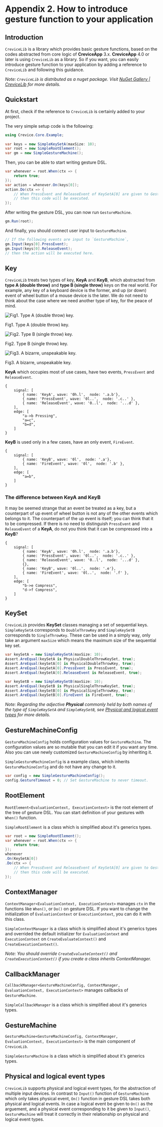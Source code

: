   
# Appendix 2. How to introduce gesture function to your application
  
  
## Introduction
  
  
`CreviceLib` is a library which provides basic gesture functions, based on the codes abstracted from core logic of **CreviceApp** 3.x. **CreviceApp** 4.0 or later is using `CreviceLib` as a library. So if you want, you can easily introduce gesture function to your application by adding a reference to `CreviceLib` and following this guidance.
  
_Note: `CreviceLib` is distributed as a nuget package. Visit [NuGet Gallery \| CreviceLib](https://www.nuget.org/packages/Crevice.Core/ ) for more details._
  
  
## Quickstart
  
  
At first, check if the reference to `CreviceLib` is certainly added to your project.
  
The very simple setup code is the following:
  
```cs
using Crevice.Core.Example;
  
var keys = new SimpleKeySetA(maxSize: 10);
var root = new SimpleRootElement();
var gm = new SimpleGestureMachine();
```
  
  
  
Then, you can be able to start writing gesture DSL.
  
```cs
var whenever = root.When(ctx => {
    return true;
});
var action = whenever.On(keys[0]);
action.Do(ctx => {
    // When PressEvent and ReleaseEvent of KeySetA[0] are given to GestureMachine,
    // then this code will be executed.
});
```
  
After writing the gesture DSL, you can now run `GestureMachine`.
  
```cs
gm.Run(root);
```
  
And finally, you should connect user input to `GestureMachine`.
  
```cs
// If the following events are input to `GestureMachine`,
gm.Input(keys[0].PressEvent);
gm.Input(keys[0].ReleaseEvent);
// then the action will be executed here.
```
  
  
## Key
  
  
`CreviceLib` treats two types of key, **KeyA** and **KeyB**, which abstracted from **type A (double throw)** and **type B (single throw)** keys on the real world. For example, any key of a keyboard device is the former, and up (or down) event of wheel button of a mouse device is the later. We do not need to think about the case where we need another type of key, for the peace of mind.
  
![Fig1. Type A (double throw) key.](./images/ap2.fig1.jpg )
<div class="img-caption">Fig1. Type A (double throw) key.</div>
  
![Fig2. Type B (single throw) key.](./images/ap2.fig2.jpg )
<div class="img-caption">Fig2. Type B (single throw) key.</div>
  
![Fig3. A bizarre, unspeakable key.](./images/ap2.fig3.jpg )
<div class="img-caption">Fig3. A bizarre, unspeakable key.</div>
  
**KeyA** which occupies most of use cases, have two events, `PressEvent` and `ReleaseEvent`. 
  
```wavedrom
{ 
    signal: [
        { name: 'KeyA', wave: '0h.l',  node: '.a.b'},
        { name: 'PressEvent', wave: '0l..',  node: '.c..' },
        { name: 'ReleaseEvent', wave: '0..l',  node: '...d' },
    ],
    edge: [
        "a->b Pressing",
        "a=c",
        "b=d",
    ]
}
```
  
**KeyB** is used only in a few cases, have an only event, `FireEvent`. 
  
```wavedrom
{ 
    signal: [
        { name: 'KeyB', wave: '0l',  node: '.a'},
        { name: 'FireEvent', wave: '0l',  node: '.b' },
    ],
    edge: [
        "a=b",
    ]
}
```
  
### The difference between KeyA and KeyB
  
  
It may be seemed strange that an event be treated as a key, but a counterpart of up event of wheel button is not any of the other events which belongs to it. The counterpart of the up event is itself; you can think that it to be compressed. If there is no need to distinguish `PressEvent` and `ReleaseEvent` of a **KeyA**, do not you think that it can be compressed into a **KeyB**?
  
```wavedrom
{ 
    signal: [
        { name: 'KeyA', wave: '0h.l',  node: '.a.b'},
        { name: 'PressEvent', wave: '0l..',  node: '.c..' },
        { name: 'ReleaseEvent', wave: '0..l',  node: '...d' },
        {},
        { name: 'KeyB', wave: '0l..',  node: '.e'},
        { name: 'FireEvent', wave: '0l..',  node: '.f' },
    ],
    edge: [
        "b->e Compress",
        "d->f Compress",
    ]
}
```
  
## KeySet
  
  
`CreviceLib` provides **KeySet** classes managing a set of sequential keys. `SimpleKeySetA` corresponds to `DoubleThrowKey` and `SimpleKeySetB` corresponds to `SingleThrowKey`. These can be used in a simply way, only take an argument `maxSize` which means the maximum size of the sequential key set.
  
```cs
var keySetA = new SimpleKeySetA(maxSize: 10);
Assert.AreEqual(keySetA is PhysicalDoubleThrowKeySet, true);
Assert.AreEqual(keySetA[0] is PhysicalDoubleThrowKey, true);
Assert.AreEqual(keySetA[0].PressEvent is PressEvent, true);
Assert.AreEqual(keySetA[0].ReleaseEvent is ReleaseEvent, true);
```
  
```cs
var keySetB = new SimpleKeySetB(maxSize: 10);
Assert.AreEqual(keySetB is PhysicalSingleThrowKeySet, true);
Assert.AreEqual(keySetB[0] is PhysicalSingleThrowKey, true);
Assert.AreEqual(keySetB[0].FireEvent is FireEvent, true);
```
  
_Note: Regarding the adjective **Physical** commonly held by both names of the type of `SimpleKeySetA` and `SimpleKeySetB`, see [Physical and logical event types](#physical_and_logical_event_types ) for more details._
  
## GestureMachineConfig
  
  
`GestureMachineConfig` holds configuration values for `GestureMachine`. The configuration values are so mutable that you can edit it if you want any time. Also you can use newly customized `GestureMachineConfig` by inheriting it.
  
`SimpleGestureMachineConfig` is a example class, which inherits `GestureMachineConfig` and do not have any change to it.
  
```cs
var config = new SimpleGestureMachineConfig();
config.GestureTimeout = 0; // Set GestureMachine to never timeout.
```
  
## RootElement
  
  
`RootElement<EvaluationContext, ExecutionContext>` is the root element of the tree of gesture DSL. You can start definition of your gestures with `When()` function.
  
`SimpleRootElement` is a class which is simplified about it's generics types.
  
```cs
var root = new SimpleRootElement();
var whenever = root.When(ctx => {
    return true;
});
whenever
.On(KeySetA[0]) 
.Do(ctx => {
    // When PressEvent and ReleaseEvent of KeySetA[0] are given to GestureMachine,
    // then this code will be executed.
});
```
  
## ContextManager
  
  
`ContextManager<EvaluationContext, ExecutionContext>` manages `ctx` in the functions like `When()`, or `Do()` on gesture DSL. If you want to change the initialization of `EvaluationContext` or `ExecutionContext`, you can do it with this class.
  
`SimpleContextManager` is a class which is simplified about it's generics types and overrided the default initializer for `EvaluationContext` and `ExecutionContext` on `CreateEvaluateContext()` and `CreateExecutionContext()`. 
  
_Note: You should override `CreateEvaluateContext()` and `CreateExecutionContext()` if you create a class inherits ContextManager._
  
## CallbackManager
  
  
`CallbackManager<GestureMachineConfig, ContextManager, EvaluationContext, ExecutionContext>` manages callbacks of `GestureMachine`. 
  
`SimpleCallbackManager` is a class which is simplified about it's generics types.
  
## GestureMachine
  
  
`GestureMachine<GestureMachineConfig, ContextManager, EvaluationContext, ExecutionContext>` is the main component of `CreviceLib`. 
  
`SimpleGestureMachine` is a class which is simplified about it's generics types.
  
## Physical and logical event types
  
  
`CreviceLib` supports physical and logical event types, for the abstraction of multiple input devices. In contrast to `Input()` function of `GestureMachine` which only takes physical event, `On()` function in gesture DSL takes both physical and logical events. In case a logical event be given to `On()` as the arguement, and a physical event corresponding to it be given to `Input()`, `GestureMachine` will treat it correctly in their relationship on physical and logical event types.
  